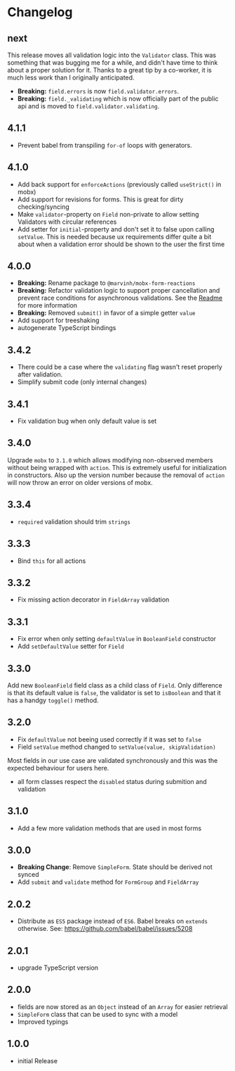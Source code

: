 # Changelog

## next

This release moves all validation logic into the `Validator` class. This was
something that was bugging me for a while, and didn't have time to think
about a proper solution for it. Thanks to a great tip by a co-worker, it is
much less work than I originally anticipated.

- **Breaking:** `field.errors` is now `field.validator.errors`.
- **Breaking:** `field._validating` which is now officially part of the public
  api and is moved to `field.validator.validating`.

## 4.1.1

- Prevent babel from transpiling `for-of` loops with generators.

## 4.1.0

- Add back support for `enforceActions` (previously called `useStrict()` in mobx)
- Add support for revisions for forms. This is great for dirty checking/syncing
- Make `validator`-property on `Field` non-private to allow setting Validators with circular references
- Add setter for `initial`-property and don't set it to false upon calling `setValue`. This is needed because ux requirements differ quite a bit about when a validation error should be shown to the user the first time

## 4.0.0

- **Breaking:** Rename package to `@marvinh/mobx-form-reactions`
- **Breaking:** Refactor validation logic to support proper cancellation and
  prevent race conditions for asynchronous validations. See the [Readme](./README.md) for more information
- **Breaking:** Removed `submit()` in favor of a simple getter `value`
- Add support for treeshaking
- autogenerate TypeScript bindings

## 3.4.2

- There could be a case where the `validating` flag wasn't reset properly after validation.
- Simplify submit code (only internal changes)

## 3.4.1

- Fix validation bug when only default value is set

## 3.4.0

Upgrade `mobx` to `3.1.0` which allows modifying non-observed members
without being wrapped with `action`. This is extremely useful
for initialization in constructors. Also up the version number
because the removal of `action` will now throw an error on older
versions of mobx.

## 3.3.4

- `required` validation should trim `strings`

## 3.3.3

- Bind `this` for all actions

## 3.3.2

- Fix missing action decorator in `FieldArray` validation

## 3.3.1

- Fix error when only setting `defaultValue` in `BooleanField` constructor
- Add `setDefaultValue` setter for `Field`

## 3.3.0

Add new `BooleanField` field class as a child class of `Field`. Only difference is
that its default value is `false`, the validator is set to `isBoolean` and
that it has a handgy `toggle()` method.

## 3.2.0

- Fix `defaultValue` not beeing used correctly if it was set to `false`
- Field `setValue` method changed to `setValue(value, skipValidation)`

Most fields in our use case are validated synchronously and this
was the expected behaviour for users here.

- all form classes respect the `disabled` status during submition and validation

## 3.1.0

- Add a few more validation methods that are used in most forms

## 3.0.0

- **Breaking Change**: Remove `SimpleForm`. State should be derived not synced
- Add `submit` and `validate` method for `FormGroup` and `FieldArray`

## 2.0.2

- Distribute as `ES5` package instead of `ES6`. Babel breaks on `extends` otherwise.
  See: https://github.com/babel/babel/issues/5208

## 2.0.1

- upgrade TypeScript version

## 2.0.0

- fields are now stored as an `Object` instead of an `Array` for easier retrieval
- `SimpleForm` class that can be used to sync with a model
- Improved typings

## 1.0.0

- initial Release
